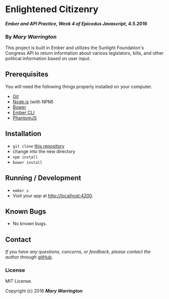 # Enlightened Citizenry
#### _Ember and API Practice, Week 4 of Epicodus Javascript, 4.5.2016_

### By _**Mary Warrington**_

This project is built in Ember and utilizes the Sunlight Foundation's Congress API to return information about various legislators, bills, and other political information based on user input.

## Prerequisites

You will need the following things properly installed on your computer.

* [Git](http://git-scm.com/)
* [Node.js](http://nodejs.org/) (with NPM)
* [Bower](http://bower.io/)
* [Ember CLI](http://www.ember-cli.com/)
* [PhantomJS](http://phantomjs.org/)

## Installation

* `git clone` [this repository](https://github.com/marywarrington/enlightened-citizenry.git)
* change into the new directory
* `npm install`
* `bower install`

## Running / Development

* `ember s`
* Visit your app at [http://localhost:4200](http://localhost:4200).

## Known Bugs

* No known bugs.

## Contact

_If you have any questions, concerns, or feedback, please contact the author through_ [gitHub](https://github.com/marywarrington/).

### License

MIT License.

Copyright (c) 2016 **_Mary Warrington_**
